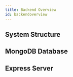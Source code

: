 ```yaml
---
title: Backend Overview
id: backendoverview
---
```

## System Structure

## MongoDB Database

## Express Server

